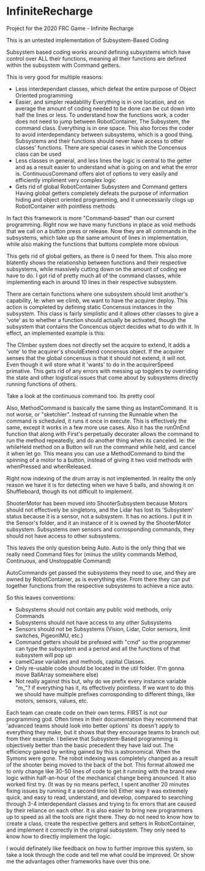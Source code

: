 # InfiniteRecharge
Project for the 2020 FRC Game - Infinite Recharge

This is an untested implementation of Subsystem-Based Coding

Subsystem based coding works around defining subsystems which have control over ALL their functions, meaning all their functions are defined within the subsystem with Command getters.

This is very good for multiple reasons:
-   Less interdependant classes, which defeat the entire purpose of Object Oriented programming
-   Easier, and simpler readablilty
    Everything is in one location, and on average the amount of coding needed to be done can be cut down into half the lines or less. To understand how the functions work, a coder does not need to jump between RobotContainer, The Subsystem, the command class. Everything is in one space. This also forces the coder to avoid interdependancy between subsystems, which is a good thing. Subsystems and their functions should never have access to other classes' functions. There are special cases in which the Concensus class can be used
-   Less classes in general, and less lines
    the logic is central to the getter and as a result easier to understand what is going on and what the error is. ContinuousCommand offers alot of options to very easily and efficiently impliment very complex logic
-   Gets rid of global RobotContainer Subsystem and Command getters
    Having global getters completely defeats the purpose of information hiding and object oriented programming, and it unnecessarily clogs up RobotContainer with pointless methods

In fact this framework is more "Command-based" than our current programming. Right now we have many functions in place as void methods that we call on a button press or release. Now they are all commands in the subsystems, which take up the same amount of lines in implementation, while also making the functions that buttons complete more obvious

This gets rid of global getters, as there is 0 need for them.
This also more blatently shows the relationship between functions and their respective subsystems, while massively cutting down on the amount of coding we have to do. I got rid of pretty much all of the command classes, while implementing each in around 10 lines in their respective subsystem.

There are certain functions where one subsystem should limit another's capability, Ie: when we climb, we want to have the acquirer deploy. This action is completed by defining static Concensus instances in the subsystem. This class is fairly simplistic and it allows other classes to give a 'vote' as to whether a function should actually be activated, though the subsystem that contains the Concencus object decides what to do with it. In effect, an implemented example is this:

The Climber system does not directly set the acquire to extend,
It adds a 'vote' to the acquirer's shouldExtend concensus object.
If the acquirer senses that the global concensus is that it should not extend, it will not. Even though it will store what it 'wants' to do in the acquirerSpeed primative. This gets rid of any errors with messing up togglers by overriding the state and other logistical issues that come about by subsystems directly running functions of others.

Take a look at the continuous command too. Its pretty cool

Also, MethodCommand is basically the same thing as InstantCommand. It is not worse, or "sketchier". Instead of running the Runnable when the command is scheduled, it runs it once in execute. This is effectively the same, except it works in a few more use cases. Also it has the runOnEnd function that along with First's perpetually decorater allows the command to run the method repeatedly, and do another thing when its canceled. Ie: the whileHeld method on a Button will run the command while held, and cancel it when let go. This means you can use a MethodCommand to bind the spinning of a motor to a button, instead of giving it two void methods with whenPressed and whenReleased.

Right now indexing of the drum array is not implemented. In reality the only reason we have it is for detecting when we have 5 balls, and showing it on Shuffleboard, though its not difficult to implement.

ShooterMotor has been moved into ShooterSubsystem because Motors should not effectively be singletons, and the Lidar has lost its 'Subsystem' status because it is a sensor, not a subsystem. It has no actions. I put it in the Sensor's folder, and it an instance of it is owned by the ShooterMotor subsystem. Subsystems own sensors and corrosponding commands, they should not have access to other subsystems.

This leaves the only question being Auto. Auto is the only thing that we really need Command files for (minus the utility commands Method, Continuous, and Unstoppable Command)

AutoCommands get passed the subsystems they need to use, and they are owned by RobotContainer, as is everything else. From there they can put together functions from the respective subsystems to achieve a nice auto.

So this leaves conventions:
-   Subsystems should not contain any public void methods, only Commands
-   Subsystems should not have access to any other Subsystems
-   Sensors should not be Subsystems (Vision, Lidar, Color sensors, limit switches, PigeonIMU, etc.)
-   Command getters should be prefexed with "cmd" so the programmer can type the subsystem and a period and all the functions of that subsystem will pop up
-   camelCase variables and methods, capital Classes.
-   Only re-usable code should be located in the util folder. (I'm gonna move BallArray somewhere else)
-   Not really against this but, why do we prefix every instance variable "m_"? if everything has it, its effectively pointless. If we want to do this we should have multiple prefixes corrosponding to different things, like motors, sensors, values, etc.

Each team can create code on their own terms. FIRST is not our programming god. Often times in their documentation they recommend that 'advanced teams should look into better options' its doesn't apply to everything they make, but it shows that they encourage teams to branch out from their example. I believe that Subsystem-Based programming is objectively better than the basic precedent they have laid out. The efficiency gained by writing gained by this is astronomical. When the Symons were gone. The robot indexing was completely changed as a result of the shooter being moved to the back of the bot. This format allowed me to only change like 30-50 lines of code to get it running with the brand new logic within half-an-hour of the mechanical change being anounced. It also worked first try. (It was by no means perfect, I spent another 20 minutes fixing issues by running it a second time lol) Either way it was extremely quick, and easy to read, understand, and develop, compared to searching through 3-4 interdependant classes and trying to fix errors that are caused by their reliance on each other. It is also easier to bring new programmers up to speed as all the tools are right there. They do not need to know how to create a class, create the respective getters and setters in RobotContainer, and implement it correctly in the original subsystem. They only need to know how to directly implement the logic.

I would definately like feedback on how to further improve this system, so take a look through the code and tell me what could be improved. Or show me the advantages other frameworks have over this one.